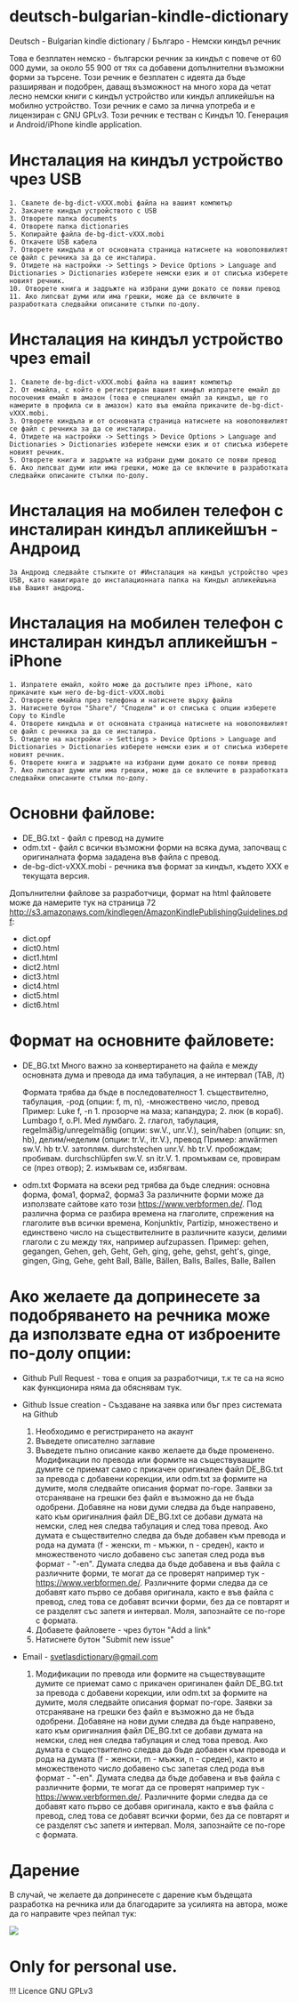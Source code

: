# deutsch-bulgarian-kindle-dictionary
Deutsch - Bulgarian kindle dictionary / Българо - Немски киндъл речник

Това е безплатен немско - български речник за киндъл с повече от 60 000 думи, за около 55 900 от тях са добавени допълнителни възможни форми за търсене. 
Този речник е безплатен с идеята да бъде разширяван и подобрен, даващ възможност на много хора да четат лесно немски книги с киндъл устройство или киндъл апликейшън на мобилно устройство.
Този речник е само за лична употреба и е лицензиран с GNU GPLv3.
Този речник е тестван с Киндъл 10. Генерация и Android/iPhone kindle application.

# Инсталация на киндъл устройство чрез USB
    1. Свалете de-bg-dict-vXXX.mobi файла на вашият компютър
    2. Закачете киндъл устройството с USB
    3. Отворете папка documents 
    4. Отворете папка dictionaries
    5. Копирайте файла de-bg-dict-vXXX.mobi 
    6. Откачете USB кабела 
    7. Отворете киндъла и от основната страница натиснете на новопоявилият се файл с речника за да се инсталира.
    9. Отидете на настройки -> Settings > Device Options > Language and Dictionaries > Dictionaries изберете немски език и от списъка изберете новият речник.
    10. Отворете книга и задръжте на избрани думи докато се появи превод
    11. Ако липсват думи или има грешки, може да се включите в разработката следвайки описаните стъпки по-долу.
    
 # Инсталация на киндъл устройство чрез email
    1. Свалете de-bg-dict-vXXX.mobi файла на вашият компютър
    2. От емайла, с който е регистриран вашият кинфъл изпратете емайл до посочения емайл в амазон (това е специален емайл за киндъл, ще го намерите в профила си в амазон) като във емайла прикачите de-bg-dict-vXXX.mobi. 
    3. Отворете киндъла и от основната страница натиснете на новопоявилият се файл с речника за да се инсталира.
    4. Отидете на настройки -> Settings > Device Options > Language and Dictionaries > Dictionaries изберете немски език и от списъка изберете новият речник.
    5. Отворете книга и задръжте на избрани думи докато се появи превод
    6. Ако липсват думи или има грешки, може да се включите в разработката следвайки описаните стъпки по-долу.

# Инсталация на мобилен телефон с инсталиран киндъл апликейшън - Андроид
    За Андроид следвайте стъпките от #Инсталация на киндъл устройство чрез USB, като навигирате до инсталационната папка на Киндъл апликейшъна във Вашият андроид.
    
# Инсталация на мобилен телефон с инсталиран киндъл апликейшън - iPhone
    1. Изпратете емайл, който може да достъпите през iPhone, като прикачите към него de-bg-dict-vXXX.mobi
    2. Отворете емайла през телефона и натиснете върху файла 
    3. Натиснете бутон "Share"/ "Сподели" и от списъка с опции изберете Copy to Kindle
    4. Отворете киндъла и от основната страница натиснете на новопоявилият се файл с речника за да се инсталира.
    5. Отидете на настройки -> Settings > Device Options > Language and Dictionaries > Dictionaries изберете немски език и от списъка изберете новият речник.
    6. Отворете книга и задръжте на избрани думи докато се появи превод
    7. Ако липсват думи или има грешки, може да се включите в разработката следвайки описаните стъпки по-долу.

# Основни файлове:

-   DE_BG.txt - файл с превод на думите
-   odm.txt - файл с всички възможни форми на всяка дума, започващ с оригиналната форма зададена във файла с превод.
-   de-bg-dict-vXXX.mobi - речника във формат за киндъл, където ХХХ е текущата версия.

Допълнителни файлове за разработчици, формат на html файловете може да намерите тук на страница 72 http://s3.amazonaws.com/kindlegen/AmazonKindlePublishingGuidelines.pdf:

-   dict.opf
-   dict0.html
-   dict1.html
-   dict2.html
-   dict3.html
-   dict4.html
-   dict5.html
-   dict6.html

# Формат на основните файловете:
-   DE_BG.txt 
    Много важно за конвертирането на файла е между основната дума и превода да има табулация, а не интервал (TAB, /t)

    Формата трябва да бъде в последователност 
        1. съществително, табулация, -род (опции: f, m, n), -множествено число, превод
         Пример:
            Luke	f, -n 1. прозорче на маза; капандура; 2. люк (в кораб).
            Lumbago	f, o.Pl. Med лумбаго.
        2. глагол, табулация, regelmäßig/unregelmäßig (опции: sw.V., unr.V.), sein/haben (опции: sn, hb), делим/неделим (опции: tr.V., itr.V.), превод
        Пример: 
        anwärmen	sw.V. hb tr.V. затоплям.
        durchstechen	unr.V. hb tr.V. пробождам; пробивам.
        durchschlüpfen	sw.V. sn itr.V. 1. промъквам се, провирам се (през отвор); 2. измъквам се, избягвам.
        
-   odm.txt
    Формата на всеки ред трябва да бъде следния:
    основна форма, фома1, форма2, форма3
    За различните форми може да използвате сайтове като този  https://www.verbformen.de/. Под различна форма се разбира времена на глаголите, спрежения на глаголите във всички времена, Konjunktiv, Partizip, множествено и единствено число на съществителните в различните казуси, делими глаголи с zu между тях, например aufzupassen.
    Пример:
    gehen, gegangen, Gehen, geh, Geht, Geh, ging, gehe, gehst, geht's, ginge, gingen, Ging, Gehe, geht
    Ball, Bälle, Bällen, Balls, Balles, Balle, Ballen

# Ако желаете да допринесете за подобряването на речника може да използвате една от изброените по-долу опции:

* Github Pull Request - това е опция за разработчици, т.к те са на ясно как функционира няма да обяснявам тук.

* Github Issue creation - Създаване на заявка или бъг през системата на Github
    1. Необходимо е регистрирането на акаунт
    2. Въведете описателно заглавие
    3. Въведете пълно описание какво желаете да бъде променено. Модификации по превода или формите на съществуващите думите се приемат само с прикачен оригинален файл DE_BG.txt за превода с добавени корекции, или odm.txt за формите на думите, моля следвайте описания формат по-горе. Заявки за отсраняване на грешки без файл е възможно да не бъда одобрени. Добавяне на нови думи следва да бъде направено, като към оригиналния файл DE_BG.txt се добави думата на немски, след нея следва табулация и след това превод. Ако думата е съществително следва да бъде добавен към превода и рода на думата (f - женски, m - мъжки, n - среден), както и множественото число добавено със запетая след рода във формат - "-en". Думата следва да бъде добавена и във файла с различните форми, те могат да се проверят например тук - https://www.verbformen.de/. Различните форми следва да се добавят като първо се добавя оригинала, както е във файла с превод, след това се добавят всички форми, без да се повтарят и се разделят със запетя и интервал. Моля, запознайте се по-горе с формата.
    4. Добавете файловете - чрез бутон "Add a link"
    5. Натиснете бутон "Submit new issue"
    
* Email - svetlasdictionary@gmail.com
    1. Модификации по превода или формите на съществуващите думите се приемат само с прикачен оригинален файл DE_BG.txt за превода с добавени корекции, или odm.txt за формите на думите, моля следвайте описания формат по-горе. Заявки за отсраняване на грешки без файл е възможно да не бъда одобрени. Добавяне на нови думи следва да бъде направено, като към оригиналния файл DE_BG.txt се добави думата на немски, след нея следва табулация и след това превод. Ако думата е съществително следва да бъде добавен към превода и рода на думата (f - женски, m - мъжки, n - среден), както и множественото число добавено със запетая след рода във формат - "-en". Думата следва да бъде добавена и във файла с различните форми, те могат да се проверят например тук - https://www.verbformen.de/. Различните форми следва да се добавят като първо се добавя оригинала, както е във файла с превод, след това се добавят всички форми, без да се повтарят и се разделят със запетя и интервал. Моля, запознайте се по-горе с формата.
    
# Дарение 
В случай, че желаете да допринесете с дарение към бъдещата разработка на речника или да благодарите за усилията на автора, може да го направите чрез пейпал тук:

[![](https://www.paypalobjects.com/en_US/i/btn/btn_donateCC_LG.gif)](https://www.paypal.com/cgi-bin/webscr?cmd=_s-xclick&hosted_button_id=QRFK8GEGTB92E)

# Only for personal use. 
!!! Licence GNU GPLv3
